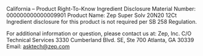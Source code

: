  
 
 
California – Product Right-To-Know Ingredient Disclosure 
Material Number: 000000000000009901 
Product Name: Zep Super Solv 20N20 12Ct 
Ingredient disclosure for this product is not required per SB 258 Regulation. 
 
For additional information or question, please contact us at: 
Zep, Inc. 
C/O Technical Services 
3330 Cumberland Blvd. SE, Ste 700 
Atlanta, GA 30339 
Email: asktech@zep.com 
 
 
 
 

